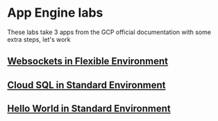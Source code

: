 # App Engine labs

These labs take 3 apps from the GCP official documentation with some extra steps, let's work

## [Websockets in Flexible Environment](./Flexible/websockets)

## [Cloud SQL in Standard Environment](./Standard/cloudsql)

## [Hello World in Standard Environment](./Standard/hello_world)
